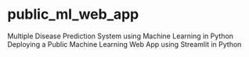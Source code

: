 # public_ml_web_app
Multiple Disease Prediction System using Machine Learning in Python 
Deploying a Public Machine Learning Web App using Streamlit in Python
